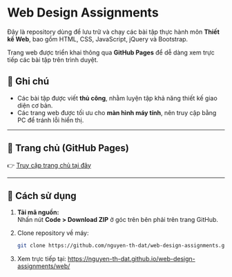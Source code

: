 # Web Design Assignments

Đây là repository dùng để lưu trữ và chạy các bài tập thực hành môn **Thiết kế Web**, bao gồm HTML, CSS, JavaScript, jQuery và Bootstrap.

Trang web được triển khai thông qua **GitHub Pages** để dễ dàng xem trực tiếp các bài tập trên trình duyệt.

## 📝 Ghi chú

* Các bài tập được viết **thủ công**, nhằm luyện tập khả năng thiết kế giao diện cơ bản.
* Các trang web được tối ưu cho **màn hình máy tính**, nên truy cập bằng PC để tránh lỗi hiển thị.

---

## 🔗 Trang chủ (GitHub Pages)

👉 [Truy cập trang chủ tại đây](https://nguyen-th-dat.github.io/web-design-assignments/web/)

---

## 🚀 Cách sử dụng

1. **Tải mã nguồn:**  
   Nhấn nút **Code > Download ZIP** ở góc trên bên phải trên trang GitHub.

2. Clone repository về máy:
   ```bash
   git clone https://github.com/nguyen-th-dat/web-design-assignments.git
   ```
3. Xem trực tiếp tại:
https://nguyen-th-dat.github.io/web-design-assignments/web/


